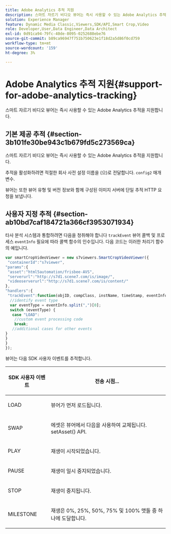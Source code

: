 ```yaml
---
title: Adobe Analytics 추적 지원
description: 스마트 자르기 비디오 뷰어는 즉시 사용할 수 있는 Adobe Analytics 추적을 지원합니다.
solution: Experience Manager
feature: Dynamic Media Classic,Viewers,SDK/API,Smart Crop,Video
role: Developer,User,Data Engineer,Data Architect
exl-id: 0d91ca94-79fc-40de-8095-0252688ebe76
source-git-commit: b89ca96947f751b750623e1f18d2a5d86f0cd759
workflow-type: tm+mt
source-wordcount: '159'
ht-degree: 3%

---
```


# Adobe Analytics 추적 지원{#support-for-adobe-analytics-tracking}

스마트 자르기 비디오 뷰어는 즉시 사용할 수 있는 Adobe Analytics 추적을 지원합니다.

## 기본 제공 추적 {#section-3b101fe30be943c1b679fd5c273569ca}

스마트 자르기 비디오 뷰어는 즉시 사용할 수 있는 Adobe Analytics 추적을 지원합니다.

추적을 활성화하려면 적절한 회사 사전 설정 이름을 (으)로 전달합니다. `config2` 매개 변수.

뷰어는 또한 뷰어 유형 및 버전 정보와 함께 구성된 이미지 서버에 단일 추적 HTTP 요청을 보냅니다.

## 사용자 지정 추적 {#section-ab10bd7caf184721a366cf3953071934}

타사 분석 시스템과 통합하려면 다음을 청취해야 합니다 `trackEvent` 뷰어 콜백 및 프로세스 `eventInfo` 필요에 따라 콜백 함수의 인수입니다. 다음 코드는 이러한 처리기 함수의 예입니다.

```javascript {.line-numbers}
var smartCropVideoViewer = new s7viewers.SmartCropVideoViewer({ 
 "containerId":"s7viewer", 
"params":{ 
 "asset":"html5automation/frisbee-AVS", 
 "serverurl":"http://s7d1.scene7.com/is/image/", 
 "videoserverurl":"http://s7d1.scene7.com/is/content/" 
}, 
"handlers":{ 
 "trackEvent":function(objID, compClass, instName, timeStamp, eventInfo) { 
  //identify event type 
  var eventType = eventInfo.split(",")[0]; 
  switch (eventType) { 
   case "LOAD": 
    //custom event processing code 
    break; 
   //additional cases for other events 
} 
} 
} 
});
```

뷰어는 다음 SDK 사용자 이벤트를 추적합니다.

<table id="table_5D090E6614974D968E1A93B5727D859C"> 
 <thead> 
  <tr> 
   <th colname="col1" class="entry"> <p>SDK 사용자 이벤트 </p> </th> 
   <th colname="col2" class="entry"> <p>전송 시점... </p> </th> 
  </tr> 
 </thead>
 <tbody> 
  <tr> 
   <td colname="col1"> <p> <span class="codeph"> LOAD </span> </p> </td> 
   <td colname="col2"> <p>뷰어가 먼저 로드됩니다. </p> </td> 
  </tr> 
  <tr> 
   <td colname="col1"> <p> <span class="codeph"> SWAP </span> </p> </td> 
   <td colname="col2"> <p>에셋은 뷰어에서 다음을 사용하여 교체됩니다. <span class="codeph"> setAsset() </span> API. </p> </td> 
  </tr> 
  <tr> 
   <td colname="col1"> <p> <span class="codeph"> PLAY </span> </p> </td> 
   <td colname="col2"> <p>재생이 시작되었습니다. </p> </td> 
  </tr> 
  <tr> 
   <td colname="col1"> <p> <span class="codeph"> PAUSE </span> </p> </td> 
   <td colname="col2"> <p>재생이 일시 중지되었습니다. </p> </td> 
  </tr> 
  <tr> 
   <td colname="col1"> <p> <span class="codeph"> STOP </span> </p> </td> 
   <td colname="col2"> <p>재생이 중지됩니다. </p> </td> 
  </tr> 
  <tr> 
   <td colname="col1"> <p> <span class="codeph"> MILESTONE </span> </p> </td> 
   <td colname="col2"> <p>재생은 0%, 25%, 50%, 75% 및 100% 맷돌 중 하나에 도달합니다. </p> </td> 
  </tr> 
 </tbody> 
</table>
